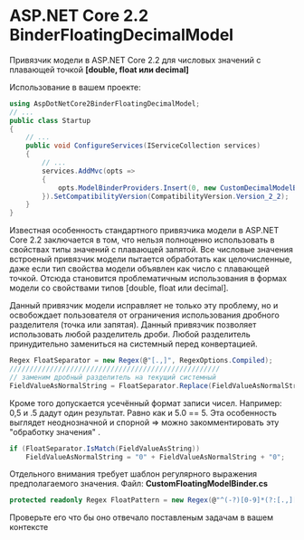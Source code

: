 # ASP.NET Core 2.2 BinderFloatingDecimalModel
Привязчик модели в ASP.NET Core 2.2 для числовых значений с плавающей точкой **[double, float или decimal]**

Использование в вашем проекте:
```C#
using AspDotNetCore2BinderFloatingDecimalModel;
// ...
public class Startup
{
	// ...
	public void ConfigureServices(IServiceCollection services)
	{
		// ...
		services.AddMvc(opts =>
		{
			opts.ModelBinderProviders.Insert(0, new CustomDecimalModelBinderProvider());
		}).SetCompatibilityVersion(CompatibilityVersion.Version_2_2);
	}
}
```

Известная особенность стандартного привязчика модели в ASP.NET Core 2.2 заключается в том, что нельзя полноценно использовать в свойствах типы значений с плавающей запятой.
Все числовые значения встроеный привязчик модели пытается обработать как целочисленные, даже если тип свойства модели объявлен как число с плавающей точкой.
Отсюда становится проблематичным использования в формах модели со свойствами типов [double, float или decimal].

Данный привязчик модели исправляет не только эту проблему, но и освобождает пользователя от ограничения использования дробного разделителя (точка или запятая).
Данный привязчик позволяет использовать любой разделитель дроби. Любой разделитель принудительно замениться на системный перед конвертацией.

```C#
Regex FloatSeparator = new Regex(@"[.,]", RegexOptions.Compiled);
////////////////////////////////////////////////////
// заменим дробный разделитель на текущий системный
FieldValueAsNormalString = FloatSeparator.Replace(FieldValueAsNormalString, CultureInfo.CurrentCulture.NumberFormat.NumberDecimalSeparator);
```

Кроме того допускается усечённый формат записи чисел. Например: 0,5 и .5 дадут один результат. Равно как и 5.0 == 5.
Эта особенность выглядет неоднозначной и спорной => можно закомментировать эту "обработку значения" .

```C#
if (FloatSeparator.IsMatch(FieldValueAsString))
	FieldValueAsNormalString = "0" + FieldValueAsNormalString + "0";
```

Отдельного внимания требует шаблон регулярного выражения предполагаемого значения. Файл: **CustomFloatingModelBinder.cs**
```C#
protected readonly Regex FloatPattern = new Regex(@"^(-?)[0-9]*(?:[.,][0-9]*)?$", RegexOptions.Compiled);
```
Проверьте его что бы оно отвечало поставленым задачам в вашем контексте